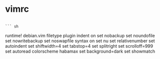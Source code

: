 # vimrc
                                                                                                                                                                               ``` sh
runtime! debian.vim
filetype plugin indent on
set nobackup
set noundofile
set nowritebackup
set noswapfile
syntax on
set nu
set relativenumber
set autoindent
set shiftwidth=4
set tabstop=4
set splitright
set scrolloff=999
set autoread
colorscheme habamax
set background=dark
set showmatch

```                                                                                                                                                                           
